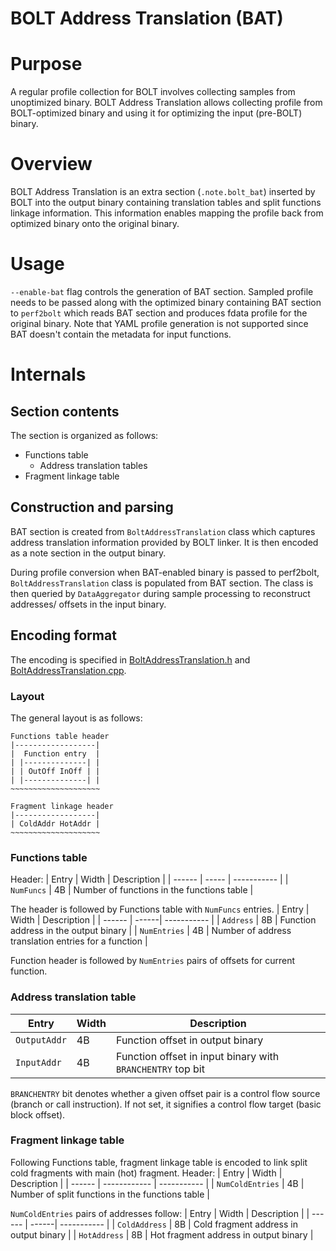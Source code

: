 # BOLT Address Translation (BAT)
# Purpose
A regular profile collection for BOLT involves collecting samples from
unoptimized binary. BOLT Address Translation allows collecting profile
from BOLT-optimized binary and using it for optimizing the input (pre-BOLT)
binary.

# Overview
BOLT Address Translation is an extra section (`.note.bolt_bat`) inserted by BOLT
into the output binary containing translation tables and split functions linkage
information. This information enables mapping the profile back from optimized
binary onto the original binary.

# Usage
`--enable-bat` flag controls the generation of BAT section. Sampled profile
needs to be passed along with the optimized binary containing BAT section to
`perf2bolt` which reads BAT section and produces fdata profile for the original
binary. Note that YAML profile generation is not supported since BAT doesn't
contain the metadata for input functions.

# Internals
## Section contents
The section is organized as follows:
- Functions table
  - Address translation tables
- Fragment linkage table

## Construction and parsing
BAT section is created from `BoltAddressTranslation` class which captures
address translation information provided by BOLT linker. It is then encoded as a
note section in the output binary.

During profile conversion when BAT-enabled binary is passed to perf2bolt,
`BoltAddressTranslation` class is populated from BAT section. The class is then
queried by `DataAggregator` during sample processing to reconstruct addresses/
offsets in the input binary.

## Encoding format
The encoding is specified in
[BoltAddressTranslation.h](/bolt/include/bolt/Profile/BoltAddressTranslation.h)
and [BoltAddressTranslation.cpp](/bolt/lib/Profile/BoltAddressTranslation.cpp).

### Layout
The general layout is as follows:
```
Functions table header
|------------------|
|  Function entry  |
| |--------------| |
| | OutOff InOff | |
| |--------------| |
~~~~~~~~~~~~~~~~~~~~

Fragment linkage header
|------------------|
| ColdAddr HotAddr |
~~~~~~~~~~~~~~~~~~~~
```

### Functions table
Header:
| Entry  | Width | Description |
| ------ | ----- | ----------- |
| `NumFuncs` | 4B | Number of functions in the functions table |

The header is followed by Functions table with `NumFuncs` entries.
| Entry  | Width | Description |
| ------ | ------| ----------- |
| `Address` | 8B | Function address in the output binary |
| `NumEntries` | 4B | Number of address translation entries for a function |

Function header is followed by `NumEntries` pairs of offsets for current
function.

### Address translation table
| Entry  | Width | Description |
| ------ | ------| ----------- |
| `OutputAddr` | 4B | Function offset in output binary |
| `InputAddr` | 4B | Function offset in input binary with `BRANCHENTRY` top bit |

`BRANCHENTRY` bit denotes whether a given offset pair is a control flow source
(branch or call instruction). If not set, it signifies a control flow target
(basic block offset).

### Fragment linkage table
Following Functions table, fragment linkage table is encoded to link split
cold fragments with main (hot) fragment.
Header:
| Entry  | Width | Description |
| ------ | ------------ | ----------- |
| `NumColdEntries` | 4B | Number of split functions in the functions table |

`NumColdEntries` pairs of addresses follow:
| Entry  | Width | Description |
| ------ | ------| ----------- |
| `ColdAddress` | 8B | Cold fragment address in output binary |
| `HotAddress` | 8B | Hot fragment address in output binary |
